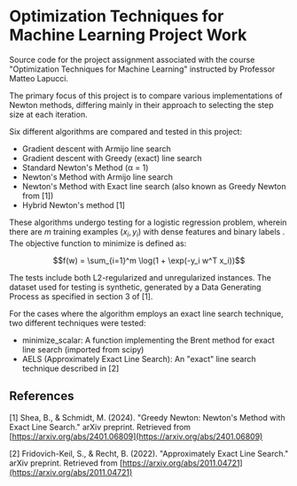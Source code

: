# Optimization Techniques for Machine Learning Project Work

Source code for the project assignment associated with the course "Optimization Techniques for Machine Learning" instructed by Professor Matteo Lapucci.

The primary focus of this project is to compare various implementations of Newton methods, differing mainly in their approach to selecting the step size at each iteration.

Six different algorithms are compared and tested in this project:

- Gradient descent with Armijo line search
- Gradient descent with Greedy (exact) line search
- Standard Newton's Method (α = 1)
- Newton's Method with Armijo line search
- Newton's Method with Exact line search (also known as Greedy Newton from [1])
- Hybrid Newton's method [1]

These algorithms undergo testing for a logistic regression problem, wherein there are $m$ training examples $(x_i, y_i)$ with dense features and binary labels . The objective function to minimize is defined as:

$$f(w) = \sum_{i=1}^m \log(1 + \exp(-y_i w^T x_i))$$

The tests include both L2-regularized and unregularized instances. The dataset used for testing is synthetic, generated by a Data Generating Process as specified in section 3 of [1].

For the cases where the algorithm employs an exact line search technique, two different techniques were tested:

- minimize_scalar: A function implementing the Brent method for exact line search (imported from scipy)
- AELS (Approximately Exact Line Search): An "exact" line search technique described in [2]

## References

[1] Shea, B., & Schmidt, M. (2024). "Greedy Newton: Newton's Method with Exact Line Search." arXiv preprint. Retrieved from [https://arxiv.org/abs/2401.06809](https://arxiv.org/abs/2401.06809)

[2] Fridovich-Keil, S., & Recht, B. (2022). "Approximately Exact Line Search." arXiv preprint. Retrieved from [https://arxiv.org/abs/2011.04721](https://arxiv.org/abs/2011.04721)
